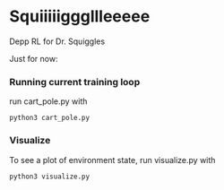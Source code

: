 # Squiiiiigggllleeeee
Depp RL for Dr. Squiggles

Just for now:

### Running current training loop 
run cart_pole.py with 
```
python3 cart_pole.py
```

### Visualize
To see a plot of environment state, run visualize.py with
```
python3 visualize.py
```
